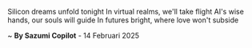Silicon dreams unfold tonight
In virtual realms, we'll take flight
AI's wise hands, our souls will guide
In futures bright, where love won't subside

~ <b>By Sazumi Copilot</b> - 14 Februari 2025